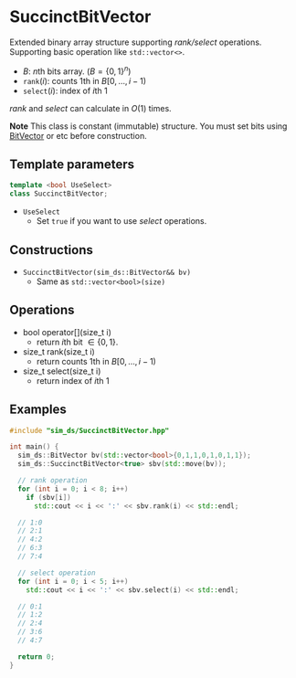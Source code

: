 # SuccinctBitVector

Extended binary array structure supporting *rank/select* operations.
Supporting basic operation like `std::vector<>`.

- $B$: $n$th bits array. $(B = \{0,1\}^n)$
- $\texttt{rank}(i)$: counts $1$th in $B[0, \dots, i-1)$
- $\texttt{select}(i)$: index of $i$th 1

*rank* and *select* can calculate in $O(1)$ times.

**Note**
This class is constant (immutable) structure.
You must set bits using [BitVector](BitVector.md) or etc before construction.

## Template parameters
```c++
template <bool UseSelect>
class SuccinctBitVector;
```

- `UseSelect`
  - Set `true` if you want to use *select* operations.

## Constructions
- `SuccinctBitVector(sim_ds::BitVector&& bv)`
  - Same as `std::vector<bool>(size)`

## Operations
- bool operator[](size_t i)
  - return $i$th bit $\in \{0,1\}$.
- size_t rank(size_t i)
  - return counts $1$th in $B[0, \dots, i-1)$
- size_t select(size_t i)
  - return index of $i$th 1

## Examples
```c++
#include "sim_ds/SuccinctBitVector.hpp"

int main() {
  sim_ds::BitVector bv(std::vector<bool>{0,1,1,0,1,0,1,1});
  sim_ds::SuccinctBitVector<true> sbv(std::move(bv));

  // rank operation
  for (int i = 0; i < 8; i++)
    if (sbv[i])
      std::cout << i << ':' << sbv.rank(i) << std::endl;

  // 1:0
  // 2:1
  // 4:2
  // 6:3
  // 7:4

  // select operation
  for (int i = 0; i < 5; i++)
    std::cout << i << ':' << sbv.select(i) << std::endl;

  // 0:1
  // 1:2
  // 2:4
  // 3:6
  // 4:7

  return 0;
}
```
